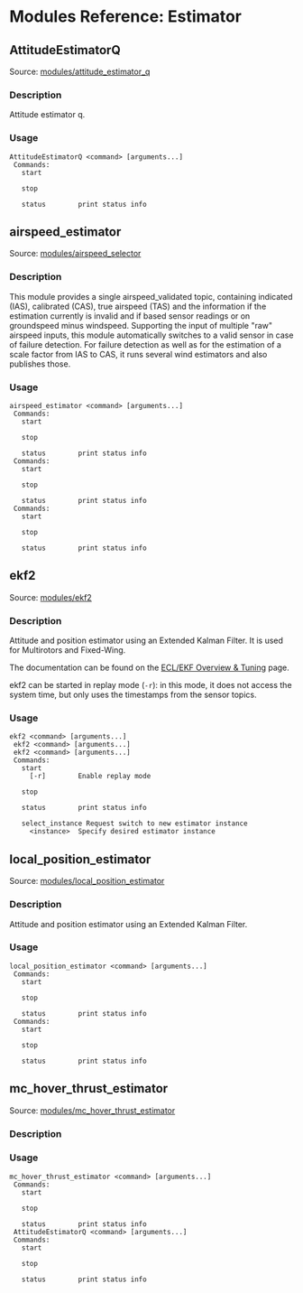 # Modules Reference: Estimator

## AttitudeEstimatorQ
Source: [modules/attitude_estimator_q](https://github.com/PX4/PX4-Autopilot/tree/main/src/modules/attitude_estimator_q)


### Description
Attitude estimator q.


<a id="AttitudeEstimatorQ_usage"></a>

### Usage
```
AttitudeEstimatorQ <command> [arguments...]
 Commands:
   start

   stop

   status        print status info
```
## airspeed_estimator
Source: [modules/airspeed_selector](https://github.com/PX4/PX4-Autopilot/tree/main/src/modules/airspeed_selector)


### Description
This module provides a single airspeed_validated topic, containing indicated (IAS), calibrated (CAS), true airspeed (TAS) and the information if the estimation currently is invalid and if based sensor readings or on groundspeed minus windspeed. Supporting the input of multiple "raw" airspeed inputs, this module automatically switches to a valid sensor in case of failure detection. For failure detection as well as for the estimation of a scale factor from IAS to CAS, it runs several wind estimators and also publishes those.


<a id="airspeed_estimator_usage"></a>

### Usage
```
airspeed_estimator <command> [arguments...]
 Commands:
   start

   stop

   status        print status info
 Commands:
   start

   stop

   status        print status info
 Commands:
   start

   stop

   status        print status info
```
## ekf2
Source: [modules/ekf2](https://github.com/PX4/PX4-Autopilot/tree/main/src/modules/ekf2)


### Description
Attitude and position estimator using an Extended Kalman Filter. It is used for Multirotors and Fixed-Wing.

The documentation can be found on the [ECL/EKF Overview & Tuning](https://docs.px4.io/main/en/advanced_config/tuning_the_ecl_ekf.html) page.

ekf2 can be started in replay mode (`-r`): in this mode, it does not access the system time, but only uses the timestamps from the sensor topics.


<a id="ekf2_usage"></a>

### Usage
```
ekf2 <command> [arguments...]
 ekf2 <command> [arguments...]
 ekf2 <command> [arguments...]
 Commands:
   start
     [-r]        Enable replay mode

   stop

   status        print status info

   select_instance Request switch to new estimator instance
     <instance>  Specify desired estimator instance
```
## local_position_estimator
Source: [modules/local_position_estimator](https://github.com/PX4/PX4-Autopilot/tree/main/src/modules/local_position_estimator)


### Description
Attitude and position estimator using an Extended Kalman Filter.


<a id="local_position_estimator_usage"></a>

### Usage
```
local_position_estimator <command> [arguments...]
 Commands:
   start

   stop

   status        print status info
 Commands:
   start

   stop

   status        print status info
```
## mc_hover_thrust_estimator
Source: [modules/mc_hover_thrust_estimator](https://github.com/PX4/PX4-Autopilot/tree/main/src/modules/mc_hover_thrust_estimator)


### Description


<a id="mc_hover_thrust_estimator_usage"></a>

### Usage
```
mc_hover_thrust_estimator <command> [arguments...]
 Commands:
   start

   stop

   status        print status info
 AttitudeEstimatorQ <command> [arguments...]
 Commands:
   start

   stop

   status        print status info
```

